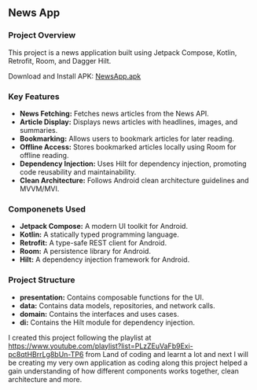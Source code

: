 ## **News App**

### **Project Overview**

This project is a news application built using Jetpack Compose, Kotlin, Retrofit, Room, and Dagger Hilt. 

Download and Install APK: [NewsApp.apk]()

### **Key Features**
* **News Fetching:** Fetches news articles from the News API.
* **Article Display:** Displays news articles with headlines, images, and summaries.
* **Bookmarking:** Allows users to bookmark articles for later reading.
* **Offline Access:** Stores bookmarked articles locally using Room for offline reading.
* **Dependency Injection:** Uses Hilt for dependency injection, promoting code reusability and maintainability.
* **Clean Architecture:** Follows Android clean architecture guidelines and MVVM/MVI.

### **Componenets Used**
* **Jetpack Compose:** A modern UI toolkit for Android.
* **Kotlin:** A statically typed programming language.
* **Retrofit:** A type-safe REST client for Android.
* **Room:** A persistence library for Android.
* **Hilt:** A dependency injection framework for Android.

### **Project Structure**
* **presentation:** Contains composable functions for the UI.
* **data:** Contains data models, repositories, and network calls.
* **domain:** Contains the interfaces and uses cases.
* **di:** Contains the Hilt module for dependency injection.

I created this project following the playlist at https://www.youtube.com/playlist?list=PLzZEuVaFb9Exi-pc8qtHBrrLg8bUn-TP6 from Land of coding and learnt a lot and next I will be creating my very own application as coding along this project helped a gain understanding of how different components works together, clean architecture and more.

